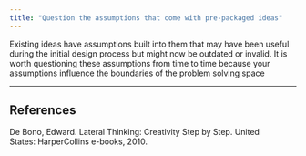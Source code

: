 ```yaml
---
title: "Question the assumptions that come with pre-packaged ideas"
---
```


Existing ideas have assumptions built into them that may have been useful during the initial design process but might now be outdated or invalid. It is worth questioning these assumptions from time to time because your assumptions influence the boundaries of the problem solving space

---

## References

De Bono, Edward. Lateral Thinking: Creativity Step by Step. United States: HarperCollins e-books, 2010.